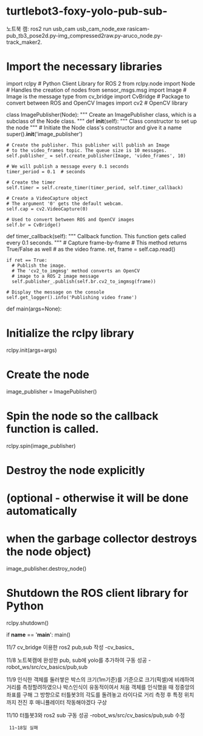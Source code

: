 # turtlebot3-foxy-yolo-pub-sub-

노트북 캠: ros2 run usb_cam usb_cam_node_exe
 rasicam-pub_tb3_pose2d.py-img_compressed2raw.py-aruco_node.py-track_maker2.

# Import the necessary libraries
import rclpy # Python Client Library for ROS 2
from rclpy.node import Node # Handles the creation of nodes
from sensor_msgs.msg import Image # Image is the message type
from cv_bridge import CvBridge # Package to convert between ROS and OpenCV Images
import cv2 # OpenCV library
 
class ImagePublisher(Node):
  """
  Create an ImagePublisher class, which is a subclass of the Node class.
  """
  def __init__(self):
    """
    Class constructor to set up the node
    """
    # Initiate the Node class's constructor and give it a name
    super().__init__('image_publisher')
      
    # Create the publisher. This publisher will publish an Image
    # to the video_frames topic. The queue size is 10 messages.
    self.publisher_ = self.create_publisher(Image, 'video_frames', 10)
      
    # We will publish a message every 0.1 seconds
    timer_period = 0.1  # seconds
      
    # Create the timer
    self.timer = self.create_timer(timer_period, self.timer_callback)
         
    # Create a VideoCapture object
    # The argument '0' gets the default webcam.
    self.cap = cv2.VideoCapture(0)
         
    # Used to convert between ROS and OpenCV images
    self.br = CvBridge()
   
  def timer_callback(self):
    """
    Callback function.
    This function gets called every 0.1 seconds.
    """
    # Capture frame-by-frame
    # This method returns True/False as well
    # as the video frame.
    ret, frame = self.cap.read()
          
    if ret == True:
      # Publish the image.
      # The 'cv2_to_imgmsg' method converts an OpenCV
      # image to a ROS 2 image message
      self.publisher_.publish(self.br.cv2_to_imgmsg(frame))
 
    # Display the message on the console
    self.get_logger().info('Publishing video frame')
  
def main(args=None):
  
  # Initialize the rclpy library
  rclpy.init(args=args)
  
  # Create the node
  image_publisher = ImagePublisher()
  
  # Spin the node so the callback function is called.
  rclpy.spin(image_publisher)
  
  # Destroy the node explicitly
  # (optional - otherwise it will be done automatically
  # when the garbage collector destroys the node object)
  image_publisher.destroy_node()
  
  # Shutdown the ROS client library for Python
  rclpy.shutdown()
  
if __name__ == '__main__':
  main()

11/7 cv_bridge 이용한 ros2 pub,sub 작성 
    -cv_basics_
    
    
11/8 노트북캠에 완성한 pub, sub에 yolo를 추가하여 구동 성공
    -robot_ws/src/cv_basics/pub,sub


11/9 인식한 객체를 둘러쌓은 박스의 크기(1m기준)를 기준으로 크기(픽셀)에 비례하여 거리를 측정할려하였으나 박스인식이 유동적이여서 처음 객체를 인식했을 때 정중앙의 좌표를 구해 그 방향으로 터틀봇3의 각도를 돌려놓고 라이다로 거리 측정 후 특정 위치까지 전진 후 매니퓰레이터 작동해야겠다 구상


11/10 터틀봇3와 ros2 sub 구동 성공
    -robot_ws/src/cv_basics/pub,sub 수정
    
    
     11~18일 실패
    
